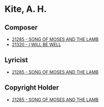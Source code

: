 # Kite, A. H.

## Composer

- [21285 - SONG OF MOSES AND THE LAMB](/hymns/21285.md)
- [21320 - I WILL BE WELL](/hymns/21320.md)

## Lyricist

- [21285 - SONG OF MOSES AND THE LAMB](/hymns/21285.md)

## Copyright Holder

- [21285 - SONG OF MOSES AND THE LAMB](/hymns/21285.md)

